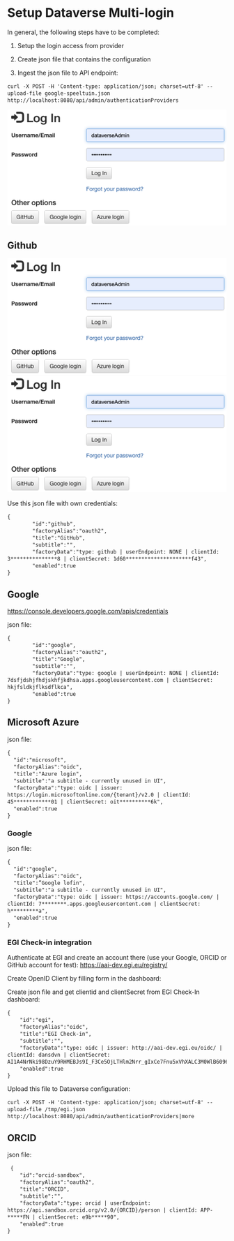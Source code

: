 ﻿# Setup Dataverse Multi-login 
In general, the following steps have to be completed:

1. Setup the login access from provider

2. Create json file that contains the configuration

3. Ingest the json file to API endpoint: 
```
curl -X POST -H 'Content-type: application/json; charset=utf-8' --upload-file google-speeltuin.json http://localhost:8080/api/admin/authenticationProviders
```
![12](images/image12.png "12")

## Github

![13](images/image12.png "13")
![10](images/image12.png "10")

Use this json file with own credentials:
```
{
        "id":"github",
        "factoryAlias":"oauth2",
        "title":"GitHub",
        "subtitle":"",
        "factoryData":"type: github | userEndpoint: NONE | clientId: 3***************8 | clientSecret: 1d60*********************f43",
        "enabled":true
}
```

## Google


https://console.developers.google.com/apis/credentials


  





  

  



json file:
```
{
        "id":"google",
        "factoryAlias":"oauth2",
        "title":"Google",
        "subtitle":"",
        "factoryData":"type: google | userEndpoint: NONE | clientId: 7dsfjdshjfhdjskhfjkdhsa.apps.googleusercontent.com | clientSecret: hkjfsldkjflksdflkca",
        "enabled":true
}
```

## Microsoft Azure


  





  





  





  

  





  





json file:
```
{
  "id":"microsoft",
  "factoryAlias":"oidc",
  "title":"Azure login",
  "subtitle":"a subtitle - currently unused in UI",
  "factoryData":"type: oidc | issuer: https://login.microsoftonline.com/{tenant}/v2.0 | clientId: 45************01 | clientSecret: oit**********6k",
  "enabled":true
}
```

### Google


json file:

```
{
  "id":"google",
  "factoryAlias":"oidc",
  "title":”Google lofin",
  "subtitle":"a subtitle - currently unused in UI",
  "factoryData":"type: oidc | issuer: https://accounts.google.com/ | clientId: 7********.apps.googleusercontent.com | clientSecret: h*********a",
  "enabled":true
}
```

### EGI Check-in integration


Authenticate at EGI and create an account there (use your Google, ORCID or GitHub account for test): https://aai-dev.egi.eu/registry/


Create OpenID Client by filling form in the dashboard:
  

Create json file and get clientid and clientSecret from EGI Check-In dashboard:
```
{
    "id":"egi",
    "factoryAlias":"oidc",
    "title":"EGI Check-in",
    "subtitle":"",
    "factoryData":"type: oidc | issuer: http://aai-dev.egi.eu/oidc/ | clientId: dansdvn | clientSecret: AI1A4NrNki98DzuY9RHMEBJs9I_F3Ce5OjLTHlm2Nrr_gIxCe7Fnu5xVhXALC3M0WlB6096ztCn8yvIGuifQXeI",
    "enabled":true
}
```
Upload this file to Dataverse configuration:
```
curl -X POST -H 'Content-type: application/json; charset=utf-8' --upload-file /tmp/egi.json http://localhost:8080/api/admin/authenticationProviders|more
```



## ORCID


  

  





json file:

```
 {
    "id":"orcid-sandbox",
    "factoryAlias":"oauth2",
    "title":"ORCID",
    "subtitle":"",
    "factoryData":"type: orcid | userEndpoint: https://api.sandbox.orcid.org/v2.0/{ORCID}/person | clientId: APP-*****FN | clientSecret: e9b*****90",
    "enabled":true
}
```
